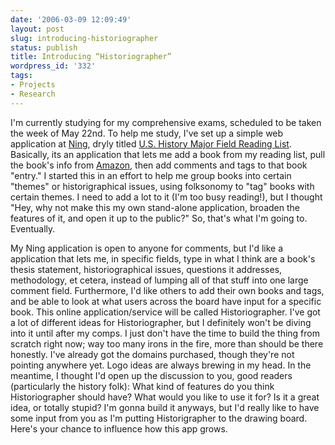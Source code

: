 ```yaml
---
date: '2006-03-09 12:09:49'
layout: post
slug: introducing-historiographer
status: publish
title: Introducing “Historiographer”
wordpress_id: '332'
tags:
- Projects
- Research
---
```


I'm currently studying for my comprehensive exams, scheduled to be taken the week of May 22nd. To help me study, I've set up a simple web application at [Ning](http://www.ning.com), dryly titled [U.S. History Major Field Reading List](http://ushistoryreadinglist.ning.com/). Basically, its an application that lets me add a book from my reading list, pull the book's info from [Amazon](http://www.amazon.com), then add comments and tags to that book "entry." I started this in an effort to help me group books into certain "themes" or historigraphical issues, using folksonomy to "tag" books with certain themes. I need to add a lot to it (I'm too busy reading!), but I thought "Hey, why not make this my own stand-alone application, broaden the features of it, and open it up to the public?" So, that's what I'm going to. Eventually.




My Ning application is open to anyone for comments, but I'd like a application that lets me, in specific fields, type in what I think are a book's thesis statement, historiographical issues, questions it addresses, methodology, et cetera, instead of lumping all of that stuff into one large comment field. Furthermore, I'd like others to add their own books and tags, and be able to look at what users across the board have input for a specific book. This online application/service will be called Historiographer. I've got a lot of different ideas for Historiographer, but I definitely won't be diving into it until after my comps. I just don't have the time to build the thing from scratch right now; way too many irons in the fire, more than should be there honestly.  I've already got the domains purchased, though they're not pointing anywhere yet. Logo ideas are always brewing in my head. In the meantime, I thought I'd open up the discussion to you, good readers (particularly the history folk): What kind of features do you think Historiographer should have? What would you like to use it for? Is it a great idea, or totally stupid? I'm gonna build it anyways, but I'd really like to have some input from you as I'm putting Historigrapher to the drawing board. Here's your chance to influence how this app grows.
